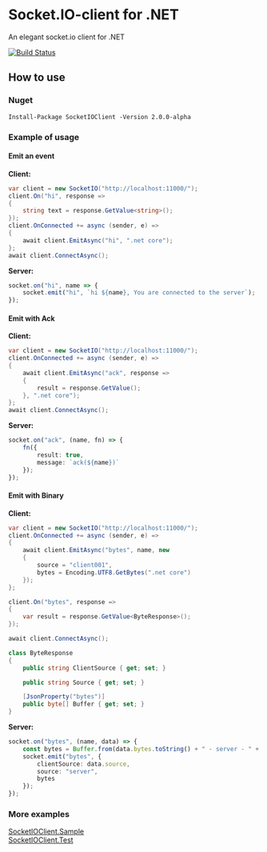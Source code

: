 # Socket.IO-client for .NET

An elegant socket.io client for .NET

[![Build Status](https://herowong.visualstudio.com/socket.io-client/_apis/build/status/doghappy.socket.io-client-csharp?branchName=master)](https://herowong.visualstudio.com/socket.io-client/_build/latest?definitionId=15&branchName=master)

## How to use

### Nuget

```
Install-Package SocketIOClient -Version 2.0.0-alpha
```

### Example of usage

#### Emit an event

**Client:**

```cs
var client = new SocketIO("http://localhost:11000/");
client.On("hi", response =>
{
    string text = response.GetValue<string>();
});
client.OnConnected += async (sender, e) =>
{
    await client.EmitAsync("hi", ".net core");
};
await client.ConnectAsync();
```

**Server:**

```ts
socket.on("hi", name => {
    socket.emit("hi", `hi ${name}, You are connected to the server`);
});
```

#### Emit with Ack

**Client:**

```cs
var client = new SocketIO("http://localhost:11000/");
client.OnConnected += async (sender, e) =>
{
    await client.EmitAsync("ack", response =>
    {
        result = response.GetValue();
    }, ".net core");
};
await client.ConnectAsync();
```

**Server:**

```ts
socket.on("ack", (name, fn) => {
    fn({
        result: true,
        message: `ack(${name})`
    });
});
```

#### Emit with Binary

**Client:**

```cs
var client = new SocketIO("http://localhost:11000/");
client.OnConnected += async (sender, e) =>
{
    await client.EmitAsync("bytes", name, new
    {
        source = "client001",
        bytes = Encoding.UTF8.GetBytes(".net core")
    });
};

client.On("bytes", response =>
{
    var result = response.GetValue<ByteResponse>();
});

await client.ConnectAsync();
```

```cs
class ByteResponse
{
    public string ClientSource { get; set; }

    public string Source { get; set; }

    [JsonProperty("bytes")]
    public byte[] Buffer { get; set; }
}
```

**Server:**

```ts
socket.on("bytes", (name, data) => {
    const bytes = Buffer.from(data.bytes.toString() + " - server - " + name, "utf-8");
    socket.emit("bytes", {
        clientSource: data.source,
        source: "server",
        bytes
    });
});
```

### More examples

[SocketIOClient.Sample](src/SocketIOClient.Sample/Program.cs)  
[SocketIOClient.Test](src/SocketIOClient.Test/SocketIOTest.cs)
